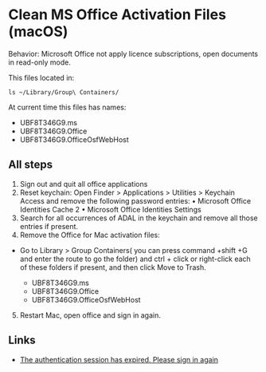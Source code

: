 # Clean MS Office Activation Files (macOS)

Behavior: Microsoft Office not apply licence subscriptions, open documents in read-only mode. 

This files located in:

```
ls ~/Library/Group\ Containers/
```

At current time this files has names:
* UBF8T346G9.ms
* UBF8T346G9.Office
* UBF8T346G9.OfficeOsfWebHost

## All steps

1. Sign out and quit all office applications
2. Reset keychain: Open Finder > Applications > Utilities > Keychain Access and remove the following password entries:
  • Microsoft Office Identities Cache 2
  • Microsoft Office Identities Settings
3. Search for all occurrences of ADAL in the keychain and remove all those entries if present.
4. Remove the Office for Mac activation files:
* Go to <YourUserName> Library > Group Containers( you can press command +shift +G and enter the route to go the folder) and ctrl + click or right-click each of these folders if present, and then click Move to Trash.
  * UBF8T346G9.ms
  * UBF8T346G9.Office
  * UBF8T346G9.OfficeOsfWebHost
5. Restart Mac, open office and sign in again.

## Links

* [The authentication session has expired. Please sign in again](https://answers.microsoft.com/en-us/msoffice/forum/all/just-downloaded-office-for-mac-student-edition/237364a1-bff0-4d33-bb5b-517dfa5e7080)